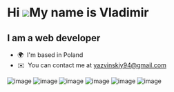 Hi ![](https://user-images.githubusercontent.com/18350557/176309783-0785949b-9127-417c-8b55-ab5a4333674e.gif)My name is Vladimir
================================================================================================================================

I am a web developer
--------------------

*   🌍  I'm based in Poland
*   ✉️  You can contact me at [yazvinskiy94@gmail.com](mailto:yazvinskiy94@gmail.com)

![image](https://user-images.githubusercontent.com/110602440/219611802-07936252-4a0a-4fa0-8ed6-7e10e39dba23.png)
![image](https://user-images.githubusercontent.com/110602440/219611860-dff5cc23-9393-4771-b789-10f330db6948.png)
![image](https://user-images.githubusercontent.com/110602440/219611877-5feffaa3-c5b9-4106-a0c6-b2d4d18edfdd.png)
![image](https://user-images.githubusercontent.com/110602440/219611924-6434d021-bdaf-465e-b954-567545f9e147.png)
![image](https://user-images.githubusercontent.com/110602440/219611980-a457c410-5529-47f6-9f7f-d4971c6ead68.png)
![image](https://user-images.githubusercontent.com/110602440/219612006-ef0c1313-6113-4aff-b914-cd200251f34f.png)

